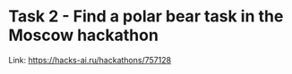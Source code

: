 # Task 2 - Find a polar bear task in the Moscow hackathon

Link: https://hacks-ai.ru/hackathons/757128
